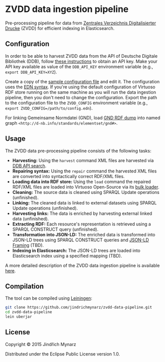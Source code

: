 # ZVDD data ingestion pipeline 

Pre-processing pipeline for data from [Zentrales Verzeichnis Digitalisierter Drucke](http://www.zvdd.de/) (ZVDD) for efficient indexing in Elasticsearch.

## Configuration

In order to be able to harvest ZVDD data from the API of Deutsche Digitale Bibliothek (DDB), follow [these instructions](https://api.deutsche-digitale-bibliothek.de/doku/display/ADD/API+der+Deutschen+Digitalen+Bibliothek#APIderDeutschenDigitalenBibliothek-Registrierung) to obtain an API key. Make your API key available as value of the `DDB_API_KEY` environment variable (e.g., `export DDB_API_KEY=XYZ`).

Create a copy of the [sample configuration file](https://github.com/jindrichmynarz/zvdd-data-pipeline/blob/master/config.edn) and edit it. The configuration uses the [EDN syntax](https://github.com/edn-format/edn). If you're using the default configuration of Virtuoso RDF store running on the same machine as you will run the data ingestion pipeline, then you don't need to change the configuration. Export the path to the configuration file to the `ZVDD_CONFIG` environment variable (e.g., `export ZVDD_CONFIG=/path/to/config.edn`).

For linking Gemeinsame Normdatei (GND), load [GND RDF dump](http://datendienst.dnb.de/cgi-bin/mabit.pl?userID=opendata&pass=opendata&cmd=login) into named graph `<http://d-nb.info/standards/elementset/gnd#>`.

## Usage

The ZVDD data pre-processing pipeline consists of the following tasks:

* **Harvesting:** Using the `harvest` command XML files are harvested via [DDB API search](https://api.deutsche-digitale-bibliothek.de/doku/display/ADD/search).
* **Repairing syntax:** Using the `repair` command the harvested XML files are converted into syntactically correct RDF/XML files.
* **Loading data into RDF store:** Using the `load` command the repaired RDF/XML files are loaded into Virtuoso Open-Source via its [bulk loader](http://virtuoso.openlinksw.com/dataspace/doc/dav/wiki/Main/VirtBulkRDFLoader).
* **Cleaning:** The source data is cleaned using SPARQL Update operations (unfinished).
* **Linking:** The cleaned data is linked to external datasets using SPARQL Update operations (unfinished).
* **Harvesting links:** The data is enriched by harvesting external linked data (unfinished).
* **Extracting RDF:** Each resource's representation is retrieved using a SPARQL CONSTRUCT query (unfinished).
* **Transformation into JSON-LD:** The enriched data is transformed into JSON-LD trees using SPARQL CONSTRUCT queries and [JSON-LD Framing](http://json-ld.org/spec/latest/json-ld-framing/) (TBD).
* **Indexing in Elasticsearch:** The JSON-LD trees are loaded into Elasticsearch index using a specified mapping (TBD).

A more detailed description of the ZVDD data ingestion pipeline is available [here](https://docs.google.com/document/d/1RlbZSeZ3Y_cIZ5VMEc7JzK0RaiTwVWDx_-DSwpsWDZk/edit?usp=sharing).

## Compilation

The tool can be compiled using [Leiningen](http://leiningen.org/):

```bash
git clone https://github.com/jindrichmynarz/zvdd-data-pipeline.git
cd zvdd-data-pipeline
lein uberjar
```

## License

Copyright © 2015 Jindřich Mynarz

Distributed under the Eclipse Public License version 1.0.
